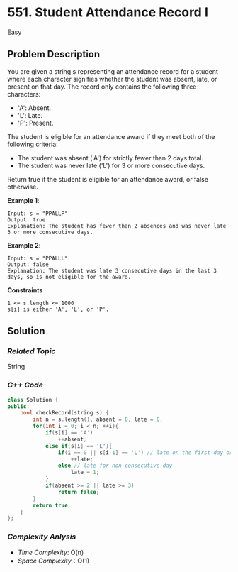 # 551. Student Attendance Record I
[Easy](https://leetcode.com/problems/student-attendance-record-i/description/)

## Problem Description

You are given a string s representing an attendance record for a student where each character signifies whether the student was absent, late, or present on that day. The record only contains the following three characters:

  - 'A': Absent.
  - 'L': Late.
  - 'P': Present.

The student is eligible for an attendance award if they meet both of the following criteria:

  - The student was absent ('A') for strictly fewer than 2 days total.
  - The student was never late ('L') for 3 or more consecutive days.

Return true if the student is eligible for an attendance award, or false otherwise.

**Example 1**:
```
Input: s = "PPALLP"
Output: true
Explanation: The student has fewer than 2 absences and was never late 3 or more consecutive days.
```
**Example 2**:
```
Input: s = "PPALLL"
Output: false
Explanation: The student was late 3 consecutive days in the last 3 days, so is not eligible for the award.
```

**Constraints**
```
1 <= s.length <= 1000
s[i] is either 'A', 'L', or 'P'.
```

## Solution

### _Related Topic_
   String

### _C++ Code_
```cpp
class Solution {
public:
    bool checkRecord(string s) {
        int n = s.length(), absent = 0, late = 0;
        for(int i = 0; i < n; ++i){
            if(s[i] == 'A')
                ++absent;
            else if(s[i] == 'L'){
                if(i == 0 || s[i-1] == 'L') // late on the first day or late for consecutive day
                    ++late;
                else // late for non-consecutive day
                    late = 1;
            }
            if(absent >= 2 || late >= 3)
                return false;
        }
        return true;
    }
};
```

### _Complexity Anlysis_
- _Time Complexity_: O(n)
- _Space Complexity_：O(1)
